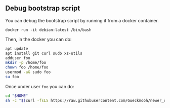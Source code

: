## Debug bootstrap script

You can debug the bootstrap script by running it from a docker container.

    docker run -it debian:latest /bin/bash

Then, in the docker you can do:

``` sh
apt update
apt install git curl sudo xz-utils
adduser foo
mkdir -p /home/foo
chown foo /home/foo
usermod -aG sudo foo
su foo
```

Once under user `foo` you can do:

``` sh
cd "$HOME"
sh -c "$(curl -fsLS https://raw.githubusercontent.com/Gueckmooh/newer_dotfiles/refs/heads/main/bootstrap.sh)"
```
